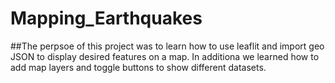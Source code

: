 # Mapping_Earthquakes

##The perpsoe of this project was to learn how to use leaflit and import geo JSON to display desired features on a map. In additiona we learned how to add map layers and toggle buttons to show different datasets. 
